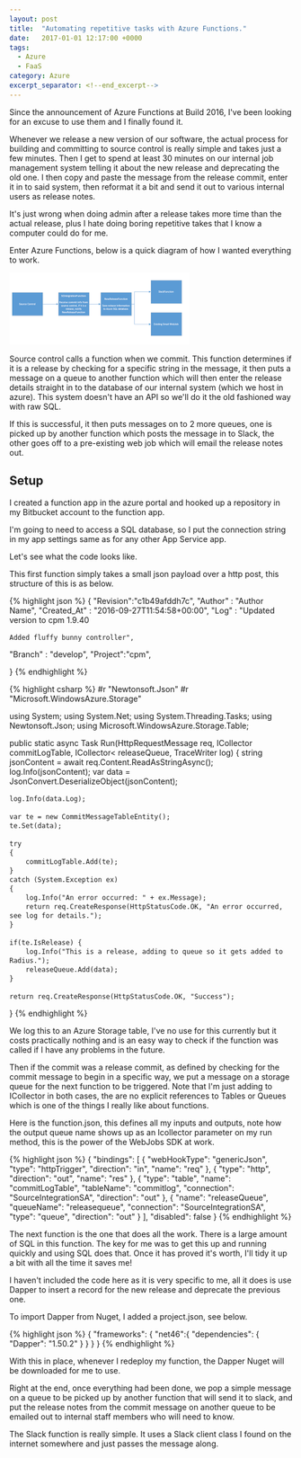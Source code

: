```yaml
---
layout: post
title:  "Automating repetitive tasks with Azure Functions."
date:   2017-01-01 12:17:00 +0000
tags:
  - Azure
  - FaaS
category: Azure
excerpt_separator: <!--end_excerpt-->
---
```


Since the announcement of Azure Functions at Build 2016, I've been looking for an excuse to use them and I finally found it.
<!--end_excerpt-->
Whenever we release a new version of our software, the actual process for building and committing to source control is really simple and takes just a few minutes. Then I get to spend  at least 30 minutes on our internal job management system telling it about the new release and deprecating the old one. I then copy and paste the message from the release commit, enter it in to said system, then reformat it a bit and send it out to various internal users as release notes.

It's just wrong when doing admin after a release takes more time than the actual release, plus I hate doing boring repetitive takes that I know a computer could do for me.

Enter Azure Functions, below is a quick diagram of how I wanted everything to work.

![Solution Diagram](\assets\img\blog-funcsdiagram.png)

Source control calls a function when we commit. This function determines if it is a release by checking for a specific string in the message, it then puts a message on a queue to another function which will then enter the release details straight in to the database of our internal system (which we host in azure). This system doesn't have an API so we'll do it the old fashioned way with raw SQL.

If this is successful, it then puts messages on to 2 more queues, one is picked up by another function which posts the message in to Slack, the other goes off to a pre-existing web job which will email the release notes out.

## Setup

I created a function app in the azure portal and hooked up a repository in my Bitbucket account to the function app.

I'm going to need to access a SQL database, so I put the connection string in my app settings same as for any other App Service app.

Let's see what the code looks like.

This first function simply takes a small json payload over a http post, this structure of this is as below.

{% highlight json %}
{
    "Revision":"c1b49afddh7c",
 "Author" : "Author Name",
 "Created_At" : "2016-09-27T11:54:58+00:00",
 "Log" : "Updated version to cpm 1.9.40
    
    Added fluffy bunny controller",
 "Branch" : "develop",
    "Project":"cpm",
 
}
{% endhighlight %}

{% highlight csharp %}
#r "Newtonsoft.Json"
#r "Microsoft.WindowsAzure.Storage"

using System;
using System.Net;
using System.Threading.Tasks;
using Newtonsoft.Json;
using Microsoft.WindowsAzure.Storage.Table;

public static async Task<object> Run(HttpRequestMessage req, ICollector<CommitMessageTableEntity> commitLogTable, ICollector<<ommitMessage> releaseQueue, TraceWriter log)
{
    string jsonContent = await req.Content.ReadAsStringAsync();
    log.Info(jsonContent);
    var data = JsonConvert.DeserializeObject<CommitMessage>(jsonContent);
    
    log.Info(data.Log);
    
    var te = new CommitMessageTableEntity();
    te.Set(data);

    try
    {
        commitLogTable.Add(te);
    }
    catch (System.Exception ex)
    {
        log.Info("An error occurred: " + ex.Message);
        return req.CreateResponse(HttpStatusCode.OK, "An error occurred, see log for details.");
    }

    if(te.IsRelease) {
        log.Info("This is a release, adding to queue so it gets added to Radius.");
        releaseQueue.Add(data);
    }

    return req.CreateResponse(HttpStatusCode.OK, "Success");
}
{% endhighlight %}

We log this to an Azure Storage table, I've no use for this currently but it costs practically nothing and is an easy way to check if the function was called if I have any problems in the future.

Then if the commit was a release commit, as defined by checking for the commit message to begin in a specific way, we put a message on a storage queue for the next function to be triggered. Note that I'm just adding to ICollector in both cases, the are no explicit references to Tables or Queues which is one of the things I really like about functions.

Here is the function.json, this defines all my inputs and outputs, note how the output queue name shows up as an Icollector<string> parameter on my run method, this is the power of the WebJobs SDK at work.

{% highlight json %}
{
  "bindings": [
    {
      "webHookType": "genericJson",
      "type": "httpTrigger",
      "direction": "in",
      "name": "req"
    },
    {
      "type": "http",
      "direction": "out",
      "name": "res"
    },
    {
      "type": "table",
      "name": "commitLogTable",
      "tableName": "commitlog",
      "connection": "SourceIntegrationSA",
      "direction": "out"
    },
    {
      "name": "releaseQueue",
      "queueName": "releasequeue",
      "connection": "SourceIntegrationSA",
      "type": "queue",
      "direction": "out"
    }
  ],
  "disabled": false
}
{% endhighlight %}

The next function is the one that does all the work. There is a large amount of SQL in this function. The key for me was to get this up and running quickly and using SQL does that. Once it has proved it's worth, I'll tidy it up a bit with all the time it saves me!

I haven't included the code here as it is very specific to me, all it does is use Dapper to insert a record for the new release and deprecate the previous one.

To import Dapper from Nuget, I added a project.json, see below.

{% highlight json %}
{
  "frameworks": {
    "net46":{
      "dependencies": {
        "Dapper": "1.50.2"
      }
    }
   }
}
{% endhighlight %}

With this in place, whenever I redeploy my function, the Dapper Nuget will be downloaded for me to use.

Right at the end, once everything had been done, we pop a simple message on a queue to be picked up by another function that will send it to slack, and put the release notes from the commit message on another queue to be emailed out to internal staff members who will need to know.

The Slack function is really simple. It uses a Slack client class I found on the internet somewhere and just passes the message along.
